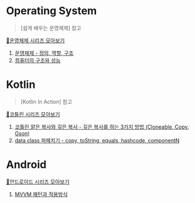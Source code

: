 # Operating System
> [쉽게 배우는 운영체제] 참고

[🧾운영체제 시리즈 모아보기](https://velog.io/@dddooo9/series/%EC%9A%B4%EC%98%81%EC%B2%B4%EC%A0%9C)

1. [운영체제 - 정의, 역할, 구조](https://velog.io/@dddooo9/%EC%9A%B4%EC%98%81%EC%B2%B4%EC%A0%9C-%EC%9A%B4%EC%98%81%EC%B2%B4%EC%A0%9C%EB%9E%80-%EC%A0%95%EC%9D%98-%EC%97%AD%ED%95%A0-%EA%B5%AC%EC%A1%B0)
2. [컴퓨터의 구조와 성능](https://velog.io/@dddooo9/%EC%9A%B4%EC%98%81%EC%B2%B4%EC%A0%9C-%EC%BB%B4%ED%93%A8%ED%84%B0%EC%9D%98-%EA%B5%AC%EC%A1%B0%EC%99%80-%EC%84%B1%EB%8A%A5)

# Kotlin
> [Kotlin In Action] 참고

[🧾코틀린 시리즈 모아보기](https://velog.io/@dddooo9/series/Kotlin)

1. [코틀린 얕은 복사와 깊은 복사 - 깊은 복사를 하는 3가지 방법 (Cloneable, Copy, Gson)](https://velog.io/@dddooo9/Kotlin-%EA%B9%8A%EC%9D%80-%EB%B3%B5%EC%82%ACDeep-Copy-%ED%95%98%EB%8A%94-3%EA%B0%80%EC%A7%80-%EB%B0%A9%EB%B2%95)
2. [data class 파헤치기 - copy, toString, equals, hashcode, componentN](https://velog.io/@dddooo9/Kotlin-data-class-%ED%8C%8C%ED%97%A4%EC%B9%98%EA%B8%B0-copy-toString-equals-hashcode-componentN#tostring)

# Android

[🧾안드로이드 시리즈 모아보기](https://velog.io/@dddooo9/series/Android)

1. [MVVM 패턴과 적용방식](https://velog.io/@dddooo9/Android-MVVM-%ED%8C%A8%ED%84%B4%EC%9D%84-%EC%82%AC%EC%9A%A9%ED%95%98%EB%8A%94-%EC%9D%B4%EC%9C%A0%EC%99%80-%EB%B0%A9%EB%B2%95)
